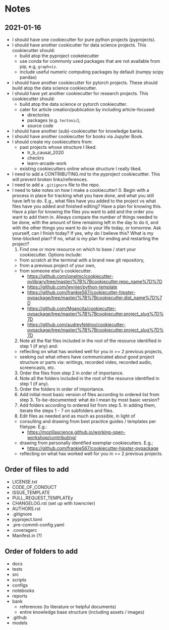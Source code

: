 # Notes

## 2021-01-16

- I should have one cookiecutter for pure python projects (pyprojects).
- I should have another cookicutter for data science projects.
This cookiecutter should:
  - build atop the pyproject cookeiecutter
  - use conda for commonly used packages that are not available from pip,
  e.g, `graphviz`.
  - include useful numeric computing packages by default (numpy scipy pandas)
- I should have another cookiecutter for pytorch projects.
These should build atop the data science cookiecutter.
- I should have yet another cookiecutter for research projects.
This cookiecutter should:
  - build atop the data science or pytorch cookiecutter.
  - cater for article creation/publication by including article-focused:
    - directories
    - packages (e.g. `tectonic`),
    - source code
- I should have another (sub)-cookiecutter for knowledge banks.
- I should have another cookiecutter for books via Jupyter Book.
- I should create my cookiecutters from:
  - past projects whose structure I liked.
    - tr_b_causal_2020
    - checkrs
    - learn-arcade-work
  - existing cookiecutters online whose structure I really liked.
- I need to add a CONTRIBUTING.md to the pyproject cookiecuttter.
This will prevent broken links/references.
- I need to add a `.gitignore` file to the repo.
- I need to take notes on how I make a cookiecutter!
  0. Begin with a process in place for tracking what you have done, and what you still have left to do.
  E.g., what files have you added to the project vs what files have you added and finished editing?
  Have a plan for knowing this.
  Have a plan for knowing the files you want to add
  and the order you want to add them in.
  Always compare the number of things needed to be done,
  with the amount of time remaining left in the day to do it,
  and with the other things you want to do in your life today,
  or tomorrow.
  Ask yourself, can I finish today?
  If yes, why do I believe this?
  What is my time-blocked plan?
  If no, what is my plan for ending and restarting the project?
  1. Find one or more resource on which to base / start your cookiecutter.
  Options include:
    - from scratch at the terminal with a brand new git repository,
    - from a previous project of your own,
    - from someone else's cookiecutter.
      - https://github.com/ionelmc/cookiecutter-pylibrary/tree/master/%7B%7Bcookiecutter.repo_name%7D%7D
      - https://github.com/leynier/python-template
      - https://github.com/frankie567/cookiecutter-hipster-pypackage/tree/master/%7B%7Bcookiecutter.dist_name%7D%7D
      - https://github.com/Mgancita/cookiecutter-pypackage/tree/master/%7B%7Bcookiecutter.project_slug%7D%7D
      - https://github.com/audreyfeldroy/cookiecutter-pypackage/tree/master/%7B%7Bcookiecutter.project_slug%7D%7D
  2. Note all the flat files included in the root of the resource identified in step 1 (if any) and:
    - reflecting on what has worked well for you in >= 2 previous projects,
    - seeking out what others have communicated about good project structure or
  parts via: writings, recorded video, recorded audio, screencasts, etc.
  3. Order the files from step 2 in order of importance.
  4. Note all the folders included in the root of the resource identified in step 1 (if any).
  5. Order the folders in order of importance.
  6. Add initial most basic version of files according to ordered list from step 3.
  To-be-documented: what do I mean by most basic version?
  7. Add folders according to ordered list from step 5.
  In adding them, iterate the steps 1 - 7 on subfolders and files.
  8. Edit files as needed and as much as possible, in light of
    - consulting and drawing from best practice guides / templates per filetype.
    E.g.:
      - https://mozillascience.github.io/working-open-workshop/contributing/
    - drawing from personally identified exemplar cookiecutters.
    E.g.;
      - https://github.com/frankie567/cookiecutter-hipster-pypackage
    - reflecting on what has worked well for you in >= 2 previous projects.


## Order of files to add
- LICENSE.txt
- CODE_OF_CONDUCT
- ISSUE_TEMPLATE
- PULL_REQUEST_TEMPLATEy
- CHANGELOG.rst (set up with towncrier)
- AUTHORS.rst
- .gitignore
- pyproject.toml
- .pre-commit-config.yaml
- .coveragerc
- Manifest.in (?)


## Order of folders to add
- docs
- tests
- src
- scripts
- configs
- notebooks
- reports
- bank
  - references (to literature or helpful documents)
  - entire knowledge base structure (including assets / images)
- .github
- models
